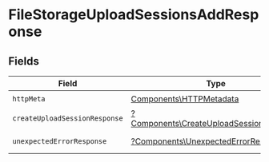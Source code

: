 # FileStorageUploadSessionsAddResponse


## Fields

| Field                                                                                             | Type                                                                                              | Required                                                                                          | Description                                                                                       |
| ------------------------------------------------------------------------------------------------- | ------------------------------------------------------------------------------------------------- | ------------------------------------------------------------------------------------------------- | ------------------------------------------------------------------------------------------------- |
| `httpMeta`                                                                                        | [Components\HTTPMetadata](../../Models/Components/HTTPMetadata.md)                                | :heavy_check_mark:                                                                                | N/A                                                                                               |
| `createUploadSessionResponse`                                                                     | [?Components\CreateUploadSessionResponse](../../Models/Components/CreateUploadSessionResponse.md) | :heavy_minus_sign:                                                                                | UploadSessions                                                                                    |
| `unexpectedErrorResponse`                                                                         | [?Components\UnexpectedErrorResponse](../../Models/Components/UnexpectedErrorResponse.md)         | :heavy_minus_sign:                                                                                | Unexpected error                                                                                  |